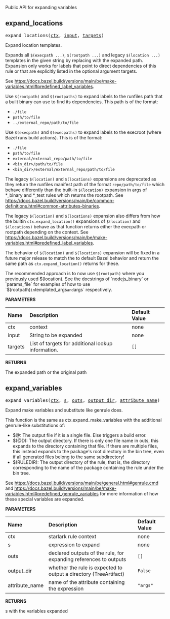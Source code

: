 <!-- Generated with Stardoc: http://skydoc.bazel.build -->

Public API for expanding variables

<a id="#expand_locations"></a>

## expand_locations

<pre>
expand_locations(<a href="#expand_locations-ctx">ctx</a>, <a href="#expand_locations-input">input</a>, <a href="#expand_locations-targets">targets</a>)
</pre>

Expand location templates.

Expands all `$(execpath ...)`, `$(rootpath ...)` and legacy `$(location ...)` templates in the
given string by replacing with the expanded path. Expansion only works for labels that point to direct dependencies
of this rule or that are explicitly listed in the optional argument targets.

See https://docs.bazel.build/versions/main/be/make-variables.html#predefined_label_variables.

Use `$(rootpath)` and `$(rootpaths)` to expand labels to the runfiles path that a built binary can use
to find its dependencies. This path is of the format:
- `./file`
- `path/to/file`
- `../external_repo/path/to/file`

Use `$(execpath)` and `$(execpaths)` to expand labels to the execroot (where Bazel runs build actions).
This is of the format:
- `./file`
- `path/to/file`
- `external/external_repo/path/to/file`
- `<bin_dir>/path/to/file`
- `<bin_dir>/external/external_repo/path/to/file`

The legacy `$(location)` and `$(locations)` expansions are deprecated as they return the runfiles manifest path of the
format `repo/path/to/file` which behave differently than the built-in `$(location)` expansion in args of *_binary
and *_test rules which returns the rootpath.
See https://docs.bazel.build/versions/main/be/common-definitions.html#common-attributes-binaries.

The legacy `$(location)` and `$(locations)` expansion also differs from how the builtin `ctx.expand_location()` expansions
of `$(location)` and `$(locations)` behave as that function returns either the execpath or rootpath depending on the context.
See https://docs.bazel.build/versions/main/be/make-variables.html#predefined_label_variables.

The behavior of `$(location)` and `$(locations)` expansion will be fixed in a future major release to match the
to default Bazel behavior and return the same path as `ctx.expand_location()` returns for these.

The recommended approach is to now use `$(rootpath)` where you previously used $(location). See the docstrings
of `nodejs_binary` or `params_file` for examples of how to use `$(rootpath)` in `templated_args` and `args` respectively.


**PARAMETERS**


| Name  | Description | Default Value |
| :------------- | :------------- | :------------- |
| <a id="expand_locations-ctx"></a>ctx |  context   |  none |
| <a id="expand_locations-input"></a>input |  String to be expanded   |  none |
| <a id="expand_locations-targets"></a>targets |  List of targets for additional lookup information.   |  <code>[]</code> |

**RETURNS**

The expanded path or the original path


<a id="#expand_variables"></a>

## expand_variables

<pre>
expand_variables(<a href="#expand_variables-ctx">ctx</a>, <a href="#expand_variables-s">s</a>, <a href="#expand_variables-outs">outs</a>, <a href="#expand_variables-output_dir">output_dir</a>, <a href="#expand_variables-attribute_name">attribute_name</a>)
</pre>

Expand make variables and substitute like genrule does.

This function is the same as ctx.expand_make_variables with the additional
genrule-like substitutions of:

  - $@: The output file if it is a single file. Else triggers a build error.
  - $(@D): The output directory. If there is only one file name in outs,
           this expands to the directory containing that file. If there are multiple files,
           this instead expands to the package's root directory in the bin tree,
           even if all generated files belong to the same subdirectory!
  - $(RULEDIR): The output directory of the rule, that is, the directory
    corresponding to the name of the package containing the rule under the bin tree.

See https://docs.bazel.build/versions/main/be/general.html#genrule.cmd and
https://docs.bazel.build/versions/main/be/make-variables.html#predefined_genrule_variables
for more information of how these special variables are expanded.


**PARAMETERS**


| Name  | Description | Default Value |
| :------------- | :------------- | :------------- |
| <a id="expand_variables-ctx"></a>ctx |  starlark rule context   |  none |
| <a id="expand_variables-s"></a>s |  expression to expand   |  none |
| <a id="expand_variables-outs"></a>outs |  declared outputs of the rule, for expanding references to outputs   |  <code>[]</code> |
| <a id="expand_variables-output_dir"></a>output_dir |  whether the rule is expected to output a directory (TreeArtifact)   |  <code>False</code> |
| <a id="expand_variables-attribute_name"></a>attribute_name |  name of the attribute containing the expression   |  <code>"args"</code> |

**RETURNS**

s with the variables expanded


